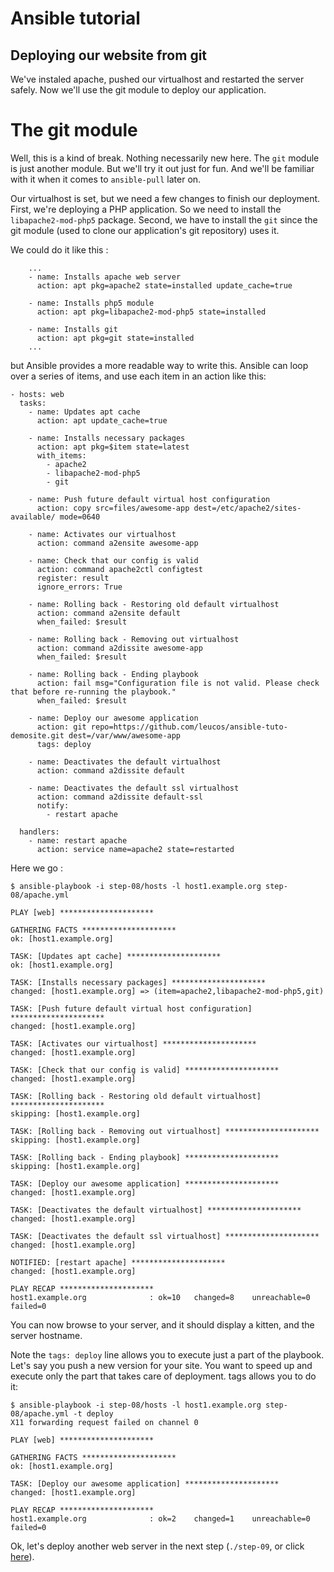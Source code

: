 Ansible tutorial
================

Deploying our website from git
------------------------------

We've instaled apache, pushed our virtualhost and restarted the server safely.
Now we'll use the git module to deploy our application.

# The git module

Well, this is a kind of break. Nothing necessarily new here. The `git` module is 
just another module. But we'll try it out just for fun. And we'll be familiar with 
it when it comes to `ansible-pull` later on.

Our virtualhost is set, but we need a few changes to finish our deployment.
First, we're deploying a PHP application. So we need to install the
`libapache2-mod-php5` package. Second, we have to install the `git` since the
git module (used to clone our application's git repository) uses it.

We could do it like this :

        ...
        - name: Installs apache web server
          action: apt pkg=apache2 state=installed update_cache=true

        - name: Installs php5 module
          action: apt pkg=libapache2-mod-php5 state=installed

        - name: Installs git
          action: apt pkg=git state=installed
        ...

but Ansible provides a more readable way to write this. Ansible can loop over a series 
of items, and use each item in an action like this:


    - hosts: web
      tasks:
        - name: Updates apt cache
          action: apt update_cache=true

        - name: Installs necessary packages
          action: apt pkg=$item state=latest 
          with_items:
            - apache2
            - libapache2-mod-php5
            - git

        - name: Push future default virtual host configuration
          action: copy src=files/awesome-app dest=/etc/apache2/sites-available/ mode=0640

        - name: Activates our virtualhost
          action: command a2ensite awesome-app

        - name: Check that our config is valid
          action: command apache2ctl configtest
          register: result
          ignore_errors: True

        - name: Rolling back - Restoring old default virtualhost
          action: command a2ensite default
          when_failed: $result

        - name: Rolling back - Removing out virtualhost
          action: command a2dissite awesome-app
          when_failed: $result

        - name: Rolling back - Ending playbook
          action: fail msg="Configuration file is not valid. Please check that before re-running the playbook."
          when_failed: $result

        - name: Deploy our awesome application
          action: git repo=https://github.com/leucos/ansible-tuto-demosite.git dest=/var/www/awesome-app
          tags: deploy

        - name: Deactivates the default virtualhost
          action: command a2dissite default

        - name: Deactivates the default ssl virtualhost
          action: command a2dissite default-ssl
          notify:
            - restart apache

      handlers:
        - name: restart apache
          action: service name=apache2 state=restarted


Here we go :

    $ ansible-playbook -i step-08/hosts -l host1.example.org step-08/apache.yml

    PLAY [web] ********************* 

    GATHERING FACTS ********************* 
    ok: [host1.example.org]

    TASK: [Updates apt cache] ********************* 
    ok: [host1.example.org]

    TASK: [Installs necessary packages] ********************* 
    changed: [host1.example.org] => (item=apache2,libapache2-mod-php5,git)

    TASK: [Push future default virtual host configuration] ********************* 
    changed: [host1.example.org]

    TASK: [Activates our virtualhost] ********************* 
    changed: [host1.example.org]

    TASK: [Check that our config is valid] ********************* 
    changed: [host1.example.org]

    TASK: [Rolling back - Restoring old default virtualhost] ********************* 
    skipping: [host1.example.org]

    TASK: [Rolling back - Removing out virtualhost] ********************* 
    skipping: [host1.example.org]

    TASK: [Rolling back - Ending playbook] ********************* 
    skipping: [host1.example.org]

    TASK: [Deploy our awesome application] ********************* 
    changed: [host1.example.org]

    TASK: [Deactivates the default virtualhost] ********************* 
    changed: [host1.example.org]

    TASK: [Deactivates the default ssl virtualhost] ********************* 
    changed: [host1.example.org]

    NOTIFIED: [restart apache] ********************* 
    changed: [host1.example.org]

    PLAY RECAP ********************* 
    host1.example.org              : ok=10   changed=8    unreachable=0    failed=0    

You can now browse to your server, and it should display a kitten, and the server 
hostname.

Note the `tags: deploy` line allows you to execute just a part of the playbook. 
Let's say you push a new version for your site. You want to speed up and execute 
only the part that takes care of deployment. tags allows you to do it:

    $ ansible-playbook -i step-08/hosts -l host1.example.org step-08/apache.yml -t deploy 
    X11 forwarding request failed on channel 0

    PLAY [web] ********************* 

    GATHERING FACTS ********************* 
    ok: [host1.example.org]

    TASK: [Deploy our awesome application] ********************* 
    changed: [host1.example.org]

    PLAY RECAP ********************* 
    host1.example.org              : ok=2    changed=1    unreachable=0    failed=0    

Ok, let's deploy another web server in the next step (`./step-09`, or click
[here](https://github.com/leucos/ansible-tuto/tree/master/step-09)).
